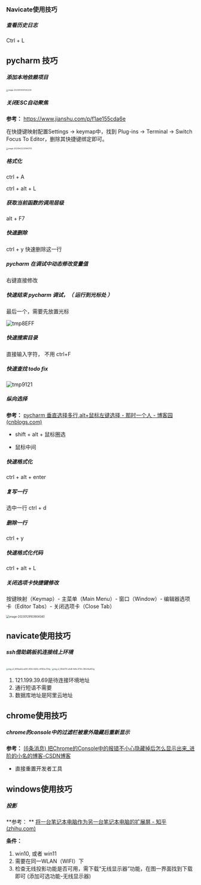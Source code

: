 ### Navicate使用技巧

##### 查看历史日志

Ctrl + L



## **pycharm 技巧**

##### 添加本地依赖项目

<img src="../../resource/image-20230510091302239.png" alt="image-20230510091302239" style="zoom:33%;" />



##### 关闭ESC自动聚焦

**参考：** https://www.jianshu.com/p/f1ae155cda6e

在快捷键映射配置Settings -> keymap中，找到 Plug-ins -> Terminal -> Switch Focus To Editor，删除其快捷键绑定即可。

<img src="../../resource/image-20230422220943755.png" alt="image-20230422220943755" style="zoom:33%;" />



##### 格式化

ctrl + A

ctrl + alt + L



##### 获取当前函数的调用层级

alt + F7



##### 快速删除

ctrl + y 快速删除这一行



##### pycharm 在调试中动态修改变量值

右键直接修改



##### 快速结束 pycharm 调试，（ 运行到光标处 ）

最后一个，需要先放置光标

![tmp8EFF](../../resource/tmp8EFF.png)

##### 快速搜索目录

直接输入字符， 不用 ctrl+F



##### 快速查找 todo fix



![tmp9121](../../resource/tmp9121.png)



##### 纵向选择

**参考：** [pycharm 垂直选择多行,alt+鼠标左键选择 - 那时一个人 - 博客园 (cnblogs.com)](https://www.cnblogs.com/qianxunman/p/12970483.html)

- shift + alt + 鼠标圈选

- 鼠标中间



##### 快速格式化

ctrl + alt + enter



##### 复写一行

选中一行 ctrl + d



##### 删除一行

ctrl + y



##### 快速格式化代码

ctrl + alt + L



##### 关闭选项卡快捷键修改

按键映射（Keymap）- 主菜单（Main Menu）- 窗口（Window）- 编辑器选项卡（Editor Tabs）- 关闭选项卡（Close Tab）

<img src="../../resource/image-20230129103904040.png" alt="image-20230129103904040" style="zoom:50%;" />



## navicate使用技巧

##### ssh借助跳板机连接线上环境

<img src="../../resource/img_v2_9814ae6d-a290-4056-9d08-c4f183ec704g.jpg" alt="img_v2_9814ae6d-a290-4056-9d08-c4f183ec704g" style="zoom:33%;" />

<img src="../../resource/img_v2_161e8710-e6d8-4b1b-8759-2180cfbe853g.jpg" alt="img_v2_161e8710-e6d8-4b1b-8759-2180cfbe853g" style="zoom:33%;" />

1. 121.199.39.69是待连接环境地址
2. 通行短语不需要
3. 数据库地址是阿里云地址





## chrome使用技巧

##### chrome的console中的过滤栏被意外隐藏后重新显示

**参考：** [(6条消息) 把Chrome的Console中的报错不小心隐藏掉后怎么显示出来_进阶的小名的博客-CSDN博客](https://blog.csdn.net/Tianc666/article/details/105066531) 

- 直接重置开发者工具



## windows使用技巧

##### 投影

**参考： ** [将一台笔记本电脑作为另一台笔记本电脑的扩展屏 - 知乎 (zhihu.com)](https://zhuanlan.zhihu.com/p/515867098) 

**条件：** 

1. win10, 或者 win11
2. 需要在同一WLAN（WIFI）下
3. 检查无线投影功能是否可用，需下载“无线显示器”功能，在图一界面找到下载即可 (添加可选功能-无线显示器)

